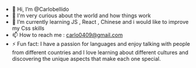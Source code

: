 - 👋 Hi, I’m @Carlobellido
- 👀 I'm very curious about the world and how things work
- 🌱 I’m currently learning JS , React , Chinese and i would like to improve my Css skills 
- 📫 How to reach me  : carlo0409@gmail.com
- ⚡ Fun fact: I have a passion for languages and enjoy talking with people from different countries and I love learning about different cultures and discovering the unique aspects that make each one special.

<!---
Carlobellido/Carlobellido is a ✨ special ✨ repository because its `README.md` (this file) appears on your GitHub profile.
You can click the Preview link to take a look at your changes.
--->
